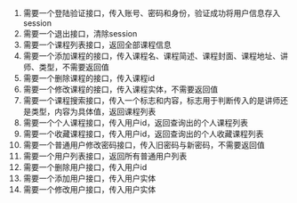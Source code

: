 1. 需要一个登陆验证接口，传入账号、密码和身份，验证成功将用户信息存入session
2. 需要一个退出接口，清除session
3. 需要一个课程列表接口，返回全部课程信息
4. 需要一个添加课程的接口，传入课程名、课程简述、课程封面、课程地址、讲师、类型，不需要返回值
5. 需要一个删除课程的接口，传入课程id
6. 需要一个修改课程的接口，传入课程实体，不需要返回值
7. 需要一个课程搜索接口，传入一个标志和内容，标志用于判断传入的是讲师还是类型，内容为具体值，返回课程列表
8. 需要一个个人课程接口，传入用户id，返回查询出的个人课程列表
9. 需要一个收藏课程接口，传入用户id，返回查询出的个人收藏课程列表
10. 需要一个普通用户修改密码接口，传入旧密码与新密码，不需要返回值
11. 需要一个用户列表接口，返回所有普通用户列表
12. 需要一个删除用户接口，传入用户id
13. 需要一个添加用户接口，传入用户实体
14. 需要一个修改用户接口，传入用户实体

